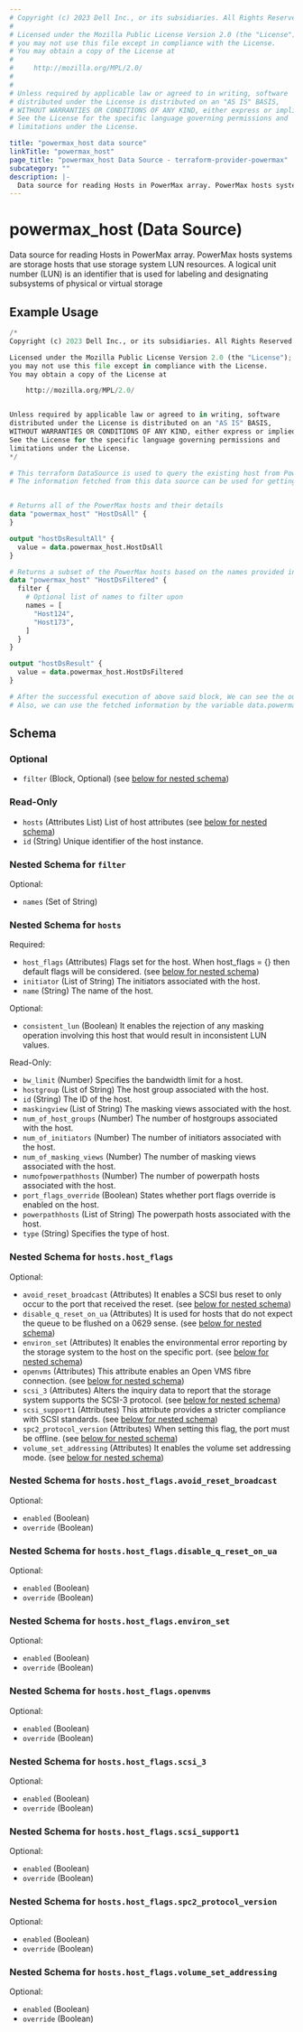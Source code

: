 ```yaml
---
# Copyright (c) 2023 Dell Inc., or its subsidiaries. All Rights Reserved.
#
# Licensed under the Mozilla Public License Version 2.0 (the "License");
# you may not use this file except in compliance with the License.
# You may obtain a copy of the License at
#
#     http://mozilla.org/MPL/2.0/
#
#
# Unless required by applicable law or agreed to in writing, software
# distributed under the License is distributed on an "AS IS" BASIS,
# WITHOUT WARRANTIES OR CONDITIONS OF ANY KIND, either express or implied.
# See the License for the specific language governing permissions and
# limitations under the License.

title: "powermax_host data source"
linkTitle: "powermax_host"
page_title: "powermax_host Data Source - terraform-provider-powermax"
subcategory: ""
description: |-
  Data source for reading Hosts in PowerMax array. PowerMax hosts systems are storage hosts that use storage system LUN resources. A logical unit number (LUN) is an identifier that is used for labeling and designating subsystems of physical or virtual storage
---
```


# powermax_host (Data Source)

Data source for reading Hosts in PowerMax array. PowerMax hosts systems are storage hosts that use storage system LUN resources. A logical unit number (LUN) is an identifier that is used for labeling and designating subsystems of physical or virtual storage

## Example Usage

```terraform
/*
Copyright (c) 2023 Dell Inc., or its subsidiaries. All Rights Reserved.

Licensed under the Mozilla Public License Version 2.0 (the "License");
you may not use this file except in compliance with the License.
You may obtain a copy of the License at

    http://mozilla.org/MPL/2.0/


Unless required by applicable law or agreed to in writing, software
distributed under the License is distributed on an "AS IS" BASIS,
WITHOUT WARRANTIES OR CONDITIONS OF ANY KIND, either express or implied.
See the License for the specific language governing permissions and
limitations under the License.
*/

# This terraform DataSource is used to query the existing host from PowerMax array.
# The information fetched from this data source can be used for getting the details / for further processing in resource block.


# Returns all of the PowerMax hosts and their details
data "powermax_host" "HostDsAll" {
}

output "hostDsResultAll" {
  value = data.powermax_host.HostDsAll
}

# Returns a subset of the PowerMax hosts based on the names provided in the `names` filter block and their details
data "powermax_host" "HostDsFiltered" {
  filter {
    # Optional list of names to filter upon
    names = [
      "Host124",
      "Host173",
    ]
  }
}

output "hostDsResult" {
  value = data.powermax_host.HostDsFiltered
}

# After the successful execution of above said block, We can see the output value by executing 'terraform output' command.
# Also, we can use the fetched information by the variable data.powermax_host.example
```

<!-- schema generated by tfplugindocs -->
## Schema

### Optional

- `filter` (Block, Optional) (see [below for nested schema](#nestedblock--filter))

### Read-Only

- `hosts` (Attributes List) List of host attributes (see [below for nested schema](#nestedatt--hosts))
- `id` (String) Unique identifier of the host instance.

<a id="nestedblock--filter"></a>
### Nested Schema for `filter`

Optional:

- `names` (Set of String)


<a id="nestedatt--hosts"></a>
### Nested Schema for `hosts`

Required:

- `host_flags` (Attributes) Flags set for the host. When host_flags = {} then default flags will be considered. (see [below for nested schema](#nestedatt--hosts--host_flags))
- `initiator` (List of String) The initiators associated with the host.
- `name` (String) The name of the host.

Optional:

- `consistent_lun` (Boolean) It enables the rejection of any masking operation involving this host that would result in inconsistent LUN values.

Read-Only:

- `bw_limit` (Number) Specifies the bandwidth limit for a host.
- `hostgroup` (List of String) The host group associated with the host.
- `id` (String) The ID of the host.
- `maskingview` (List of String) The masking views associated with the host.
- `num_of_host_groups` (Number) The number of hostgroups associated with the host.
- `num_of_initiators` (Number) The number of initiators associated with the host.
- `num_of_masking_views` (Number) The number of masking views associated with the host.
- `numofpowerpathhosts` (Number) The number of powerpath hosts associated with the host.
- `port_flags_override` (Boolean) States whether port flags override is enabled on the host.
- `powerpathhosts` (List of String) The powerpath hosts associated with the host.
- `type` (String) Specifies the type of host.

<a id="nestedatt--hosts--host_flags"></a>
### Nested Schema for `hosts.host_flags`

Optional:

- `avoid_reset_broadcast` (Attributes) It enables a SCSI bus reset to only occur to the port that received the reset. (see [below for nested schema](#nestedatt--hosts--host_flags--avoid_reset_broadcast))
- `disable_q_reset_on_ua` (Attributes) It is used for hosts that do not expect the queue to be flushed on a 0629 sense. (see [below for nested schema](#nestedatt--hosts--host_flags--disable_q_reset_on_ua))
- `environ_set` (Attributes) It enables the environmental error reporting by the storage system to the host on the specific port. (see [below for nested schema](#nestedatt--hosts--host_flags--environ_set))
- `openvms` (Attributes) This attribute enables an Open VMS fibre connection. (see [below for nested schema](#nestedatt--hosts--host_flags--openvms))
- `scsi_3` (Attributes) Alters the inquiry data to report that the storage system supports the SCSI-3 protocol. (see [below for nested schema](#nestedatt--hosts--host_flags--scsi_3))
- `scsi_support1` (Attributes) This attribute provides a stricter compliance with SCSI standards. (see [below for nested schema](#nestedatt--hosts--host_flags--scsi_support1))
- `spc2_protocol_version` (Attributes) When setting this flag, the port must be offline. (see [below for nested schema](#nestedatt--hosts--host_flags--spc2_protocol_version))
- `volume_set_addressing` (Attributes) It enables the volume set addressing mode. (see [below for nested schema](#nestedatt--hosts--host_flags--volume_set_addressing))

<a id="nestedatt--hosts--host_flags--avoid_reset_broadcast"></a>
### Nested Schema for `hosts.host_flags.avoid_reset_broadcast`

Optional:

- `enabled` (Boolean)
- `override` (Boolean)


<a id="nestedatt--hosts--host_flags--disable_q_reset_on_ua"></a>
### Nested Schema for `hosts.host_flags.disable_q_reset_on_ua`

Optional:

- `enabled` (Boolean)
- `override` (Boolean)


<a id="nestedatt--hosts--host_flags--environ_set"></a>
### Nested Schema for `hosts.host_flags.environ_set`

Optional:

- `enabled` (Boolean)
- `override` (Boolean)


<a id="nestedatt--hosts--host_flags--openvms"></a>
### Nested Schema for `hosts.host_flags.openvms`

Optional:

- `enabled` (Boolean)
- `override` (Boolean)


<a id="nestedatt--hosts--host_flags--scsi_3"></a>
### Nested Schema for `hosts.host_flags.scsi_3`

Optional:

- `enabled` (Boolean)
- `override` (Boolean)


<a id="nestedatt--hosts--host_flags--scsi_support1"></a>
### Nested Schema for `hosts.host_flags.scsi_support1`

Optional:

- `enabled` (Boolean)
- `override` (Boolean)


<a id="nestedatt--hosts--host_flags--spc2_protocol_version"></a>
### Nested Schema for `hosts.host_flags.spc2_protocol_version`

Optional:

- `enabled` (Boolean)
- `override` (Boolean)


<a id="nestedatt--hosts--host_flags--volume_set_addressing"></a>
### Nested Schema for `hosts.host_flags.volume_set_addressing`

Optional:

- `enabled` (Boolean)
- `override` (Boolean)